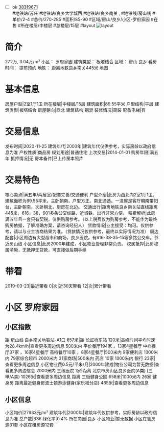- [ ] ok [38319671](https://bj.5i5j.com/ershoufang/38319671.html)  
 #地铁站/苏庄 #地铁站/良乡大学城西 #地铁站/良乡南关 ,  #地铁线/房山线
#单价/2-4 #总价/270-285 #面积/85-90   #区域/房山/良乡/小区-罗府家园 #在售 #所在楼层/中楼层 #总楼层/15层 #layout 
![layout](http://image16.5i5j.com/erp/house/3831/38319671/huxing/63f521341a597dd97c365dbe838a4fc3.jpg_P5.jpg) 
# 简介 
 272万,  3.04万/m² 
小区： 罗府家园
建筑类型： 板塔结合
区域： 房山 良乡
看房时间： 提前预约
地铁： 距离地铁良乡南关445米 地图
# 基本信息 
 房屋户型|2室1厅1卫
所在楼层|中楼层/15层
建筑面积|89.55平米
户型结构|平层
建筑类型|板塔结合
房屋朝向|西北
建筑结构|钢混
装修情况|简装
配备电梯|有
# 交易信息 
 发布时间|2020-11-25
建筑年代|2000年|建筑年代仅供参考，实际房龄以政府信息为准
产权性质|商品房
规划用途|普通住宅
上次交易|2014-01-01
购房年限|满五年
抵押情况|无
房本备件|已上传房本照片
# 交易特色 
 核心卖点|满五年/两居室/配套完善/交通便利
户型介绍|此房为西北向2室1厅1卫，建筑面积为89.55平米，主卧朝南，户型方正。南北通透。一进屋是客厅朝南带阳台，主卧朝南，次卧朝北，厨房在北边。
交通出行|距离地铁良乡南关站直线距离445米，616，38，901多条公交线路，近城铁，出行非常方便。
税费解析|此房满五年且一套只有契税，仅供购房参考。（以上税费仅为购房参考，不能作为最终购房依据，了解准确方案，请咨询经纪人）
贷款情况|业主接受：均可。仅供参考，请以与业主协商结果为准。（贷款情况仅供参考，最终以实际情况为准）
周边配套|小区周边有大型超市和商场，良乡医院。有616-38-35-15等多路公交车。邻近房山线
小区信息|此房2000年建成，小区物业管理非常负责。
权属抵押|此房权属清晰，无抵押无贷款，可直接做后期手续
# 带看 
 2019-03-23|最近带看	 0|次|近30天带看	 12|次|累计带看
# 小区 罗府家园
## 小区指数 
 距 房山线 良乡南关地铁站-A1口 657米|距 长虹桥东站 120米|高峰时间平均时速为28.4km/h|查看更多周边信息
500米内 平价餐厅194家 ，13家4星餐厅
中档餐厅37家 ，16家4星餐厅
高档餐厅10家 ，8家4星餐厅|500米内 9家便利店
1000米内 79家综合超市
2000米内 31家商场|500米内 药店 10家
1000米内 银行 23家|查看更多周边信息
小区物业费0.5元/平米/月|2000年建成|物业公司为暂无数据|查看更多周边信息
2000米内 三级医院 1家|距离 北京市房山区良乡医院(A类) (三甲/A类) 1026米|查看更多周边信息
距离 三街健身公园 658米|1000米内 26家 健身房
距离最近健身房波士顿游泳健身(家乐福分店) 485米|查看更多周边信息
## 小区信息 
 小区均价|27933元/m²
建筑年代|2000年|建筑年代仅供参考，实际房龄以政府信息为准
总户数|636
绿化率|0.4%
所在商圈|良乡
小区物业|暂无数据
小区在售房源31套
小区在租房源12套
